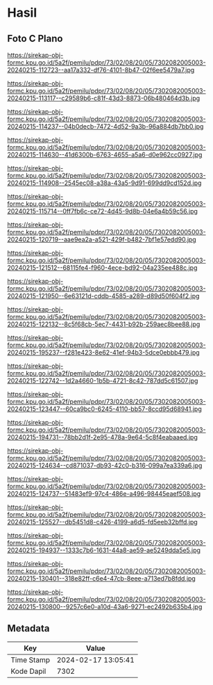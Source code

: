 # Hasil

## Foto C Plano

https://sirekap-obj-formc.kpu.go.id/5a2f/pemilu/pdpr/73/02/08/20/05/7302082005003-20240215-112723--aa17a332-df76-4101-8b47-02f6ee5479a7.jpg

https://sirekap-obj-formc.kpu.go.id/5a2f/pemilu/pdpr/73/02/08/20/05/7302082005003-20240215-113117--c29589b6-c81f-43d3-8873-06b480464d3b.jpg

https://sirekap-obj-formc.kpu.go.id/5a2f/pemilu/pdpr/73/02/08/20/05/7302082005003-20240215-114237--04b0decb-7472-4d52-9a3b-96a884db7bb0.jpg

https://sirekap-obj-formc.kpu.go.id/5a2f/pemilu/pdpr/73/02/08/20/05/7302082005003-20240215-114630--41d6300b-6763-4655-a5a6-d0e962cc0927.jpg

https://sirekap-obj-formc.kpu.go.id/5a2f/pemilu/pdpr/73/02/08/20/05/7302082005003-20240215-114908--2545ec08-a38a-43a5-9d91-699dd9cd152d.jpg

https://sirekap-obj-formc.kpu.go.id/5a2f/pemilu/pdpr/73/02/08/20/05/7302082005003-20240215-115714--0ff7fb6c-ce72-4d45-9d8b-04e6a4b59c56.jpg

https://sirekap-obj-formc.kpu.go.id/5a2f/pemilu/pdpr/73/02/08/20/05/7302082005003-20240215-120719--aae9ea2a-a521-429f-b482-7bf1e57edd90.jpg

https://sirekap-obj-formc.kpu.go.id/5a2f/pemilu/pdpr/73/02/08/20/05/7302082005003-20240215-121512--68115fe4-f960-4ece-bd92-04a235ee488c.jpg

https://sirekap-obj-formc.kpu.go.id/5a2f/pemilu/pdpr/73/02/08/20/05/7302082005003-20240215-121950--6e63121d-cddb-4585-a289-d89d50f604f2.jpg

https://sirekap-obj-formc.kpu.go.id/5a2f/pemilu/pdpr/73/02/08/20/05/7302082005003-20240215-122132--8c5f68cb-5ec7-4431-b92b-259aec8bee88.jpg

https://sirekap-obj-formc.kpu.go.id/5a2f/pemilu/pdpr/73/02/08/20/05/7302082005003-20240215-195237--f281e423-8e62-41ef-94b3-5dce0ebbb479.jpg

https://sirekap-obj-formc.kpu.go.id/5a2f/pemilu/pdpr/73/02/08/20/05/7302082005003-20240215-122742--1d2a4660-1b5b-4721-8c42-787dd5c61507.jpg

https://sirekap-obj-formc.kpu.go.id/5a2f/pemilu/pdpr/73/02/08/20/05/7302082005003-20240215-123447--60ca9bc0-6245-4110-bb57-8ccd95d68941.jpg

https://sirekap-obj-formc.kpu.go.id/5a2f/pemilu/pdpr/73/02/08/20/05/7302082005003-20240215-194731--78bb2d1f-2e95-478a-9e64-5c8f4eabaaed.jpg

https://sirekap-obj-formc.kpu.go.id/5a2f/pemilu/pdpr/73/02/08/20/05/7302082005003-20240215-124634--cd871037-db93-42c0-b316-099a7ea339a6.jpg

https://sirekap-obj-formc.kpu.go.id/5a2f/pemilu/pdpr/73/02/08/20/05/7302082005003-20240215-124737--51483ef9-97c4-486e-a496-98445eaef508.jpg

https://sirekap-obj-formc.kpu.go.id/5a2f/pemilu/pdpr/73/02/08/20/05/7302082005003-20240215-125527--db5451d8-c426-4199-a6d5-fd5eeb32bffd.jpg

https://sirekap-obj-formc.kpu.go.id/5a2f/pemilu/pdpr/73/02/08/20/05/7302082005003-20240215-194937--1333c7b6-1631-44a8-ae59-ae5249dda5e5.jpg

https://sirekap-obj-formc.kpu.go.id/5a2f/pemilu/pdpr/73/02/08/20/05/7302082005003-20240215-130401--318e82ff-c6e4-47cb-8eee-a713ed7b8fdd.jpg

https://sirekap-obj-formc.kpu.go.id/5a2f/pemilu/pdpr/73/02/08/20/05/7302082005003-20240215-130800--9257c6e0-a10d-43a6-9271-ec2492b635b4.jpg


## Metadata

| Key        | Value               |
| ---------- | ------------------- |
| Time Stamp | 2024-02-17 13:05:41 |
| Kode Dapil | 7302                |



